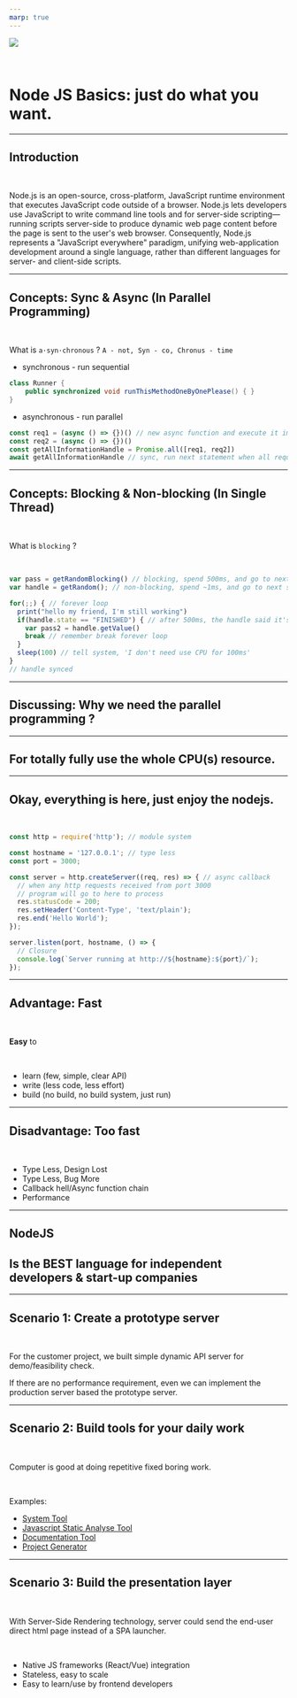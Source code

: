 ```yaml
---
marp: true
---
```


![](https://res.cloudinary.com/digf90pwi/image/upload/v1582530996/Nodejs-banner-1_dx6z63.jpg)

<br>

# Node JS Basics: just do what you want.

---

## Introduction

<br>

Node.js is an open-source, cross-platform, JavaScript runtime environment that executes JavaScript code outside of a browser. Node.js lets developers use JavaScript to write command line tools and for server-side scripting—running scripts server-side to produce dynamic web page content before the page is sent to the user's web browser. Consequently, Node.js represents a "JavaScript everywhere" paradigm, unifying web-application development around a single language, rather than different languages for server- and client-side scripts.

---

## Concepts: Sync & Async (**In Parallel Programming**)

<br>

What is `a·syn·chronous` ? `A - not, Syn - co, Chronus - time`

* synchronous - run sequential

```java
class Runner {
    public synchronized void runThisMethodOneByOnePlease() { } 
}
```

* asynchronous - run parallel

```js
const req1 = (async () => {})() // new async function and execute it immediately
const req2 = (async () => {})()
const getAllInformationHandle = Promise.all([req1, req2])
await getAllInformationHandle // sync, run next statement when all requests finished
```

---

## Concepts: Blocking & Non-blocking (**In Single Thread**)

<br>

What is `blocking` ?

<br>

```js
var pass = getRandomBlocking() // blocking, spend 500ms, and go to next statement
var handle = getRandom(); // non-blocking, spend ~1ms, and go to next statement

for(;;) { // forever loop
  print("hello my friend, I'm still working")
  if(handle.state == "FINISHED") { // after 500ms, the handle said it's 'finished'
    var pass2 = handle.getValue()
    break // remember break forever loop
  }
  sleep(100) // tell system, 'I don't need use CPU for 100ms'
}
// handle synced
```

---

## Discussing: Why we need the parallel programming ?

---

## For totally fully use the whole CPU(s) resource.

---

## Okay, everything is here, just enjoy the nodejs.

<br>

```js
const http = require('http'); // module system

const hostname = '127.0.0.1'; // type less
const port = 3000;

const server = http.createServer((req, res) => { // async callback
  // when any http requests received from port 3000
  // program will go to here to process
  res.statusCode = 200;
  res.setHeader('Content-Type', 'text/plain');
  res.end('Hello World');
});

server.listen(port, hostname, () => {
  // Closure
  console.log(`Server running at http://${hostname}:${port}/`);
});
```

---

## Advantage: Fast

<br>

**Easy** to

<br>

* learn (few, simple, clear API)
* write (less code, less effort)
* build (no build, no build system, just run)

---

## Disadvantage: Too fast

<br>

* Type Less, Design Lost
* Type Less, Bug More
* Callback hell/Async function chain
* Performance

---

## NodeJS 
## Is the **BEST** language for independent developers & start-up companies

---

## Scenario 1: Create a prototype server

<br>

For the customer project, we built simple dynamic API server for demo/feasibility check.

If there are no performance requirement, even we can implement the production server based the prototype server.

---

## Scenario 2: Build tools for your daily work

<br>

Computer is good at doing repetitive fixed boring work.

<br>

Examples:

* [System Tool](https://github.com/Soontao/clean-icon-and-thumb-cache)
* [Javascript Static Analyse Tool](https://github.com/Soontao/cycle-import-check)
* [Documentation Tool](https://github.com/ui5-next/automation-documentation)
* [Project Generator](https://github.com/ui5-next/ui5g)

--- 

## Scenario 3: Build the presentation layer

<br>

With Server-Side Rendering technology, server could send the end-user direct html page instead of a SPA launcher.

<br>

* Native JS frameworks (React/Vue) integration
* Stateless, easy to scale
* Easy to learn/use by frontend developers